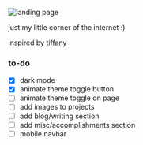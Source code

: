 ![landing page](https://github.com/quinnha/portfolio/blob/main/public/landing.png)

just my little corner of the internet :)

inspired by [tiffany](https://tiffanywang.me/)

### to-do
- [x] dark mode
- [x] animate theme toggle button
- [ ] animate theme toggle on page
- [ ] add images to projects 
- [ ] add blog/writing section
- [ ] add misc/accomplishments section
- [ ] mobile navbar
